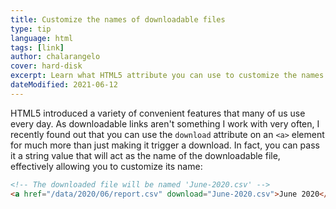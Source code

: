 ```yaml
---
title: Customize the names of downloadable files
type: tip
language: html
tags: [link]
author: chalarangelo
cover: hard-disk
excerpt: Learn what HTML5 attribute you can use to customize the names of your downloadable files with this quick tip.
dateModified: 2021-06-12
---
```


HTML5 introduced a variety of convenient features that many of us use every day. As downloadable links aren't something I work with very often, I recently found out that you can use the `download` attribute on an `<a>` element for much more than just making it trigger a download. In fact, you can pass it a string value that will act as the name of the downloadable file, effectively allowing you to customize its name:

```html
<!-- The downloaded file will be named 'June-2020.csv' -->
<a href="/data/2020/06/report.csv" download="June-2020.csv">June 2020</a>
```
